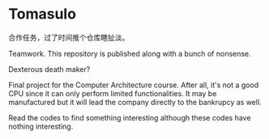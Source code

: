 # Tomasulo
合作任务，过了时间推个仓库瞎扯淡。

Teamwork. This repository is published along with a bunch of nonsense.


Dexterous death maker?


Final project for the Computer Architecture course. After all, it's not a good CPU since it can only perform limited functionalities. It may be manufactured but it will lead the company directly to the bankrupcy as well.


Read the codes to find something interesting although these codes have nothing interesting.
